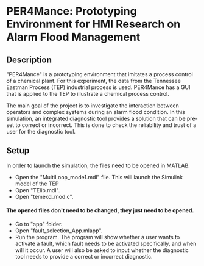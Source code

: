 # PER4Mance: Prototyping Environment for HMI Research on Alarm Flood Management
## Description

"PER4Mance" is a prototyping environment that imitates a process control of a chemical plant. For this experiment, the data from the Tennessee Eastman Process (TEP) industrial process is used. PER4Mance has a GUI that is applied to the TEP to illustrate a chemical process control.

The main goal of the project is to investigate the interaction between operators and complex systems during an alarm flood condition. In this simulation, an integrated diagnostic tool provides a solution that can be pre-set to correct or incorrect. This is done to check the reliability and trust of a user for the diagnostic tool.

## Setup
In order to launch the simulation, the files need to be opened in MATLAB. 
- Open the "MultiLoop_mode1.mdl" file. This will launch the Simulink model of the TEP
- Open "TElib.mdl".
- Open "temexd_mod.c". 
#### The opened files don't need to be changed, they just need to be opened.
- Go to "app" folder.
- Open "fault_selection_App.mlapp".
- Run the program.
The program will show whether a user wants to activate a fault, which fault needs to be activated specifically, and when will it occur. A user will also be asked to input whether the diagnostic tool needs to provide a correct or incorrect diagnostic.
